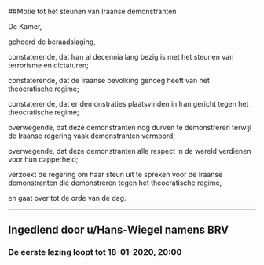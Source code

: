 ##Motie tot het steunen van Iraanse demonstranten 
 
De Kamer,

gehoord de beraadslaging,

constaterende, dat Iran al decennia lang bezig is met het steunen van terrorisme en dictaturen;

constaterende, dat de Iraanse bevolking genoeg heeft van het theocratische regime;

constaterende, dat er demonstraties plaatsvinden in Iran gericht tegen het theocratische regime;

overwegende, dat deze demonstranten nog durven te demonstreren terwijl de Iraanse regering vaak demonstranten vermoord;

overwegende, dat deze demonstranten alle respect in de wereld verdienen voor hun dapperheid;

verzoekt de regering om haar steun uit te spreken voor de Iraanse demonstranten die demonstreren tegen het theocratische regime,

en gaat over tot de orde van de dag.

---

## Ingediend door u/Hans-Wiegel namens BRV 

### De eerste lezing loopt tot 18-01-2020, 20:00
